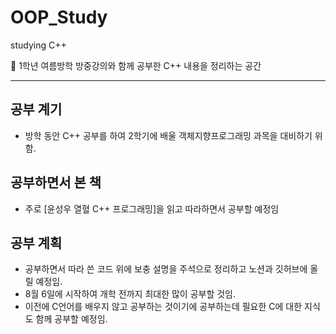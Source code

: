 # OOP_Study
studying C++

<aside>
📌 1학년 여름방학 방중강의와 함께 공부한 C++ 내용을 정리하는 공간

</aside>

---

## 공부 계기

- 방학 동안 C++ 공부를 하여 2학기에 배울 객체지향프로그래밍 과목을 대비하기 위함.

## 공부하면서 본 책

- 주로 [윤성우 열혈 C++ 프로그래밍]을 읽고 따라하면서 공부할 예정임

## 공부 계획

- 공부하면서 따라 쓴 코드 위에 보충 설명을 주석으로 정리하고 노션과 깃허브에 올릴 예정임.
- 8월 6일에 시작하여 개학 전까지 최대한 많이 공부할 것임.
- 이전에 C언어를 배우지 않고 공부하는 것이기에 공부하는데 필요한 C에 대한 지식도 함께 공부할 예정임.
